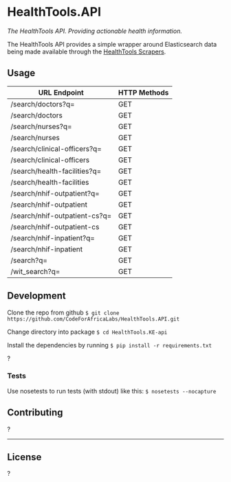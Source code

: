 # HealthTools.API

_The HealthTools API. Providing actionable health information._

The HealthTools API provides a simple wrapper around Elasticsearch data being made available through the [HealthTools Scrapers](https://github.com/CodeForAfrica-SCRAPERS/healthtools_ke).

## Usage

| URL Endpoint                        | HTTP Methods |
|-------------------------------------|--------------|
| /search/doctors?q=<name>            | GET          |
| /search/doctors                     | GET          |
| /search/nurses?q=<name>             | GET          |
| /search/nurses                      | GET          |
| /search/clinical-officers?q=<name>  | GET          |
| /search/clinical-officers           | GET          |
| /search/health-facilities?q=<name>  | GET          |
| /search/health-facilities           | GET          |
| /search/nhif-outpatient?q=<name>    | GET          |
| /search/nhif-outpatient             | GET          |
| /search/nhif-outpatient-cs?q=<name> | GET          |
| /search/nhif-outpatient-cs          | GET          |
| /search/nhif-inpatient?q=<name>     | GET          |
| /search/nhif-inpatient              | GET          |
| /search?q=<query>                   | GET          |
| /wit_search?q=<query>               | GET          |


## Development

Clone the repo from github `$ git clone https://github.com/CodeForAfricaLabs/HealthTools.API.git`

Change directory into package `$ cd HealthTools.KE-api`

Install the dependencies by running `$ pip install -r requirements.txt`

?


### Tests

Use nosetests to run tests (with stdout) like this:
```$ nosetests --nocapture```


## Contributing

?

---

## License

?
